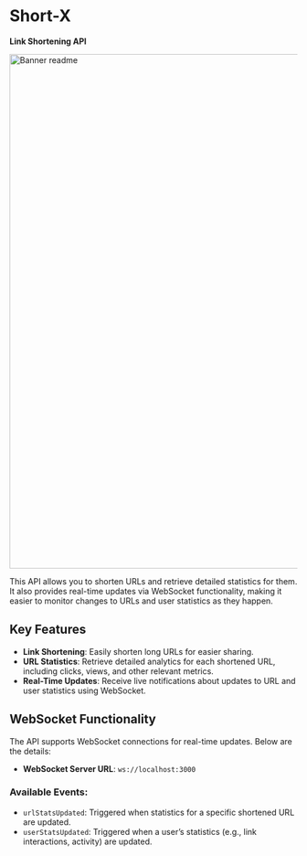 # Short-X
**Link Shortening API**

  <img src="/src/assets/images/readmePics/bannerReadme.png" alt="Banner readme" width="900"><br>


This API allows you to shorten URLs and retrieve detailed statistics for them. It also provides real-time updates via WebSocket functionality, making it easier to monitor changes to URLs and user statistics as they happen.

## Key Features

- **Link Shortening**: Easily shorten long URLs for easier sharing.
- **URL Statistics**: Retrieve detailed analytics for each shortened URL, including clicks, views, and other relevant metrics.
- **Real-Time Updates**: Receive live notifications about updates to URL and user statistics using WebSocket.

## WebSocket Functionality

The API supports WebSocket connections for real-time updates. Below are the details:

- **WebSocket Server URL**: `ws://localhost:3000`

### Available Events:
- `urlStatsUpdated`: Triggered when statistics for a specific shortened URL are updated.
- `userStatsUpdated`: Triggered when a user’s statistics (e.g., link interactions, activity) are updated.